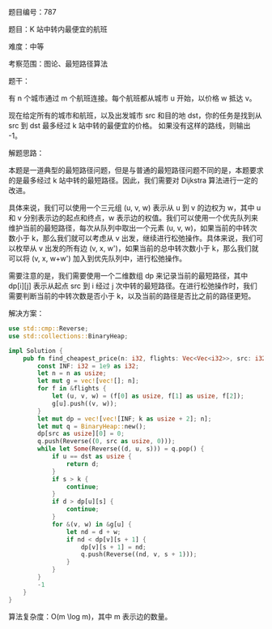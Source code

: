 题目编号：787

题目：K 站中转内最便宜的航班

难度：中等

考察范围：图论、最短路径算法

题干：

有 n 个城市通过 m 个航班连接。每个航班都从城市 u 开始，以价格 w 抵达 v。

现在给定所有的城市和航班，以及出发城市 src 和目的地 dst，你的任务是找到从 src 到 dst 最多经过 k 站中转的最便宜的价格。 如果没有这样的路线，则输出 -1。

解题思路：

本题是一道典型的最短路径问题，但是与普通的最短路径问题不同的是，本题要求的是最多经过 k 站中转的最短路径。因此，我们需要对 Dijkstra 算法进行一定的改进。

具体来说，我们可以使用一个三元组 (u, v, w) 表示从 u 到 v 的边权为 w，其中 u 和 v 分别表示边的起点和终点，w 表示边的权值。我们可以使用一个优先队列来维护当前的最短路径，每次从队列中取出一个元素 (u, v, w)，如果当前的中转次数小于 k，那么我们就可以考虑从 v 出发，继续进行松弛操作。具体来说，我们可以枚举从 v 出发的所有边 (v, x, w')，如果当前的总中转次数小于 k，那么我们就可以将 (v, x, w+w') 加入到优先队列中，进行松弛操作。

需要注意的是，我们需要使用一个二维数组 dp 来记录当前的最短路径，其中 dp[i][j] 表示从起点 src 到 i 经过 j 次中转的最短路径。在进行松弛操作时，我们需要判断当前的中转次数是否小于 k，以及当前的路径是否比之前的路径更短。

解决方案：

```rust
use std::cmp::Reverse;
use std::collections::BinaryHeap;

impl Solution {
    pub fn find_cheapest_price(n: i32, flights: Vec<Vec<i32>>, src: i32, dst: i32, k: i32) -> i32 {
        const INF: i32 = 1e9 as i32;
        let n = n as usize;
        let mut g = vec![vec![]; n];
        for f in &flights {
            let (u, v, w) = (f[0] as usize, f[1] as usize, f[2]);
            g[u].push((v, w));
        }
        let mut dp = vec![vec![INF; k as usize + 2]; n];
        let mut q = BinaryHeap::new();
        dp[src as usize][0] = 0;
        q.push(Reverse((0, src as usize, 0)));
        while let Some(Reverse((d, u, s))) = q.pop() {
            if u == dst as usize {
                return d;
            }
            if s > k {
                continue;
            }
            if d > dp[u][s] {
                continue;
            }
            for &(v, w) in &g[u] {
                let nd = d + w;
                if nd < dp[v][s + 1] {
                    dp[v][s + 1] = nd;
                    q.push(Reverse((nd, v, s + 1)));
                }
            }
        }
        -1
    }
}
```

算法复杂度：O(m \log m)，其中 m 表示边的数量。